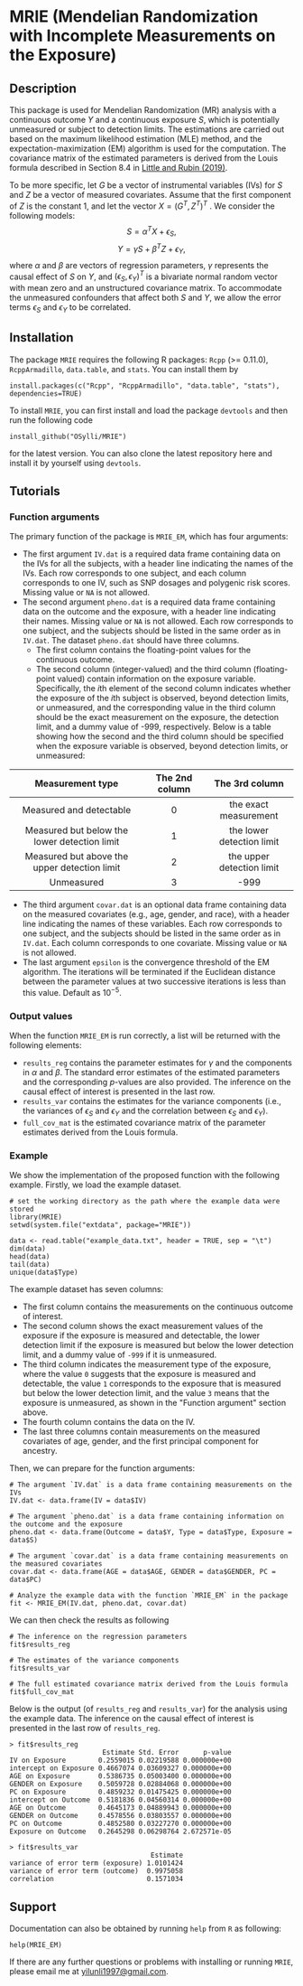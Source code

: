 # MRIE (Mendelian Randomization with Incomplete Measurements on the Exposure)

## Description

This package is used for Mendelian Randomization (MR) analysis with a continuous outcome $Y$ and a continuous exposure $S$, which is potentially unmeasured or subject to detection limits. The estimations are carried out based on the maximum likelihood estimation (MLE) method, and the expectation-maximization (EM) algorithm is used for the computation. The covariance matrix of the estimated parameters is derived from the Louis formula described in Section 8.4 in [Little and Rubin (2019)](https://onlinelibrary.wiley.com/doi/book/10.1002/9781119482260).

To be more specific, let $G$ be a vector of instrumental variables (IVs) for $S$ and ${Z}$ be a vector of measured covariates. Assume that the first component of ${Z}$ is the constant 1, and let the vector ${X} = ({G}^T, {Z}^T)^T$ . We consider the following models:
$$S = {\alpha}^T{X} + \epsilon_S,$$
$$Y = \gamma S + {\beta}^T{Z} + \epsilon_Y,$$
where ${\alpha}$ and ${\beta}$ are vectors of regression parameters, $\gamma$ represents the causal effect of $S$ on $Y$, and $(\epsilon_S, \epsilon_Y)^T$ is a bivariate normal random vector with mean zero and an unstructured covariance matrix. To accommodate the unmeasured confounders that affect both $S$ and $Y$, we allow the error terms $\epsilon_S$ and $\epsilon_Y$ to be correlated. 



## Installation

The package `MRIE` requires the following R packages: `Rcpp` (>= 0.11.0), `RcppArmadillo`, `data.table`, and `stats`. You can install them by
```{r}
install.packages(c("Rcpp", "RcppArmadillo", "data.table", "stats"), dependencies=TRUE)
```

To install `MRIE`, you can first install and load the package `devtools` and then run the following code 
```{r}
install_github("OSylli/MRIE")
```
for the latest version. You can also clone the latest repository here and install it by yourself using `devtools`.



## Tutorials

### Function arguments

The primary function of the package is `MRIE_EM`, which has four arguments:

* The first argument `IV.dat` is a required data frame containing data on the IVs for all the subjects, with a header line indicating the names of the IVs. Each row corresponds to one subject, and each column corresponds to one IV, such as SNP dosages and polygenic risk scores. Missing value or `NA` is not allowed.
* The second argument `pheno.dat` is a required data frame containing data on the outcome and the exposure, with a header line indicating their names. Missing value or `NA` is not allowed. Each row corresponds to one subject, and the subjects should be listed in the same order as in `IV.dat`. The dataset `pheno.dat` should have three columns. 
  + The first column contains the floating-point values for the continuous outcome. 
  + The second column (integer-valued) and the third column (floating-point valued) contain information on the exposure variable. Specifically, the $i$th element of the second column indicates whether the exposure of the $i$th subject is observed, beyond detection limits, or unmeasured, and the corresponding value in the third column should be the exact measurement on the exposure, the detection limit, and a dummy value of -999, respectively. Below is a table showing how the second and the third column should be specified when the exposure variable is observed, beyond detection limits, or unmeasured:

Measurement type | The 2nd column | The 3rd column 
:-----------------:|:----------------:|:---------------:|
Measured and detectable | 0 | the exact measurement  
Measured but below the lower detection limit | 1 | the lower detection limit  
Measured but above the upper detection limit | 2 | the upper detection limit  
Unmeasured | 3 | -999  

* The third argument `covar.dat` is an optional data frame containing data on the measured covariates (e.g., age, gender, and race), with a header line indicating the names of these variables. Each row corresponds to one subject, and the subjects should be listed in the same order as in `IV.dat`. Each column corresponds to one covariate. Missing value or `NA` is not allowed.
* The last argument `epsilon` is the convergence threshold of the EM algorithm. The iterations will be terminated if the Euclidean distance between the parameter values at two successive iterations is less than this value. Default as $10^{-5}$.

### Output values

When the function `MRIE_EM` is run correctly, a list will be returned with the following elements:

* `results_reg` contains the parameter estimates for $\gamma$ and the components in $\alpha$ and $\beta$. The standard error estimates of the estimated parameters and the corresponding $p$-values are also provided. The inference on the causal effect of interest is presented in the last row.
* `results_var` contains the estimates for the variance components (i.e., the variances of $\epsilon_S$ and $\epsilon_Y$ and the correlation between $\epsilon_S$ and $\epsilon_Y$).
* `full_cov_mat` is the estimated covariance matrix of the parameter estimates derived from the Louis formula.

### Example

We show the implementation of the proposed function with the following example. Firstly, we load the example dataset.
```{r}
# set the working directory as the path where the example data were stored
library(MRIE)
setwd(system.file("extdata", package="MRIE"))

data <- read.table("example_data.txt", header = TRUE, sep = "\t")
dim(data)
head(data)
tail(data)
unique(data$Type)
```

The example dataset has seven columns:

* The first column contains the measurements on the continuous outcome of interest.
* The second column shows the exact measurement values of the exposure if the exposure is measured and detectable, the lower detection limit if the exposure is measured but below the lower detection limit, and a dummy value of `-999` if it is unmeasured.
* The third column indicates the measurement type of the exposure, where the value `0` suggests that the exposure is measured and detectable, the value `1` corresponds to the exposure that is measured but below the lower detection limit, and the value `3` means that the exposure is unmeasured, as shown in the "Function argument" section above.
* The fourth column contains the data on the IV.
* The last three columns contain measurements on the measured covariates of age, gender, and the first principal component for ancestry.

Then, we can prepare for the function arguments:
```{r}
# The argument `IV.dat` is a data frame containing measurements on the IVs
IV.dat <- data.frame(IV = data$IV)

# The argument `pheno.dat` is a data frame containing information on the outcome and the exposure
pheno.dat <- data.frame(Outcome = data$Y, Type = data$Type, Exposure = data$S)

# The argument `covar.dat` is a data frame containing measurements on the measured covariates
covar.dat <- data.frame(AGE = data$AGE, GENDER = data$GENDER, PC = data$PC)

# Analyze the example data with the function `MRIE_EM` in the package
fit <- MRIE_EM(IV.dat, pheno.dat, covar.dat)
```

We can then check the results as following
```{r}
# The inference on the regression parameters
fit$results_reg

# The estimates of the variance components
fit$results_var

# The full estimated covariance matrix derived from the Louis formula
fit$full_cov_mat
```

Below is the output (of `results_reg` and `results_var`) for the analysis using the example data. The inference on the causal effect of interest is presented in the last row of `results_reg`.

```
> fit$results_reg
                       Estimate Std. Error      p-value
IV on Exposure        0.2559015 0.02219588 0.000000e+00
intercept on Exposure 0.4667074 0.03609327 0.000000e+00
AGE on Exposure       0.5386735 0.05003400 0.000000e+00
GENDER on Exposure    0.5059728 0.02884068 0.000000e+00
PC on Exposure        0.4859232 0.01475425 0.000000e+00
intercept on Outcome  0.5181836 0.04560314 0.000000e+00
AGE on Outcome        0.4645173 0.04889943 0.000000e+00
GENDER on Outcome     0.4578556 0.03803557 0.000000e+00
PC on Outcome         0.4852580 0.03227270 0.000000e+00
Exposure on Outcome   0.2645298 0.06298764 2.672571e-05

> fit$results_var
                                   Estimate
variance of error term (exposure) 1.0101424
variance of error term (outcome)  0.9975058
correlation                       0.1571034
```



## Support
Documentation can also be obtained by running `help` from `R` as following:
```{r}
help(MRIE_EM)
```

If there are any further questions or problems with installing or running `MRIE`, please email me at <yilunli1997@gmail.com>.
